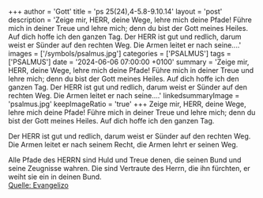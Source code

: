 +++
author = 'Gott'
title = 'ps 25(24),4-5.8-9.10.14'
layout = 'post'
description = 'Zeige mir, HERR, deine Wege,  lehre mich deine Pfade! Führe mich in deiner Treue und lehre mich;  denn du bist der Gott meines Heiles.  Auf dich hoffe ich den ganzen Tag.  Der HERR ist gut und redlich,  darum weist er Sünder auf den rechten Weg. Die Armen leitet er nach seine....'
images = ['/symbols/psalmus.jpg']
categories = ['PSALMUS']
tags = ['PSALMUS']
date = '2024-06-06 07:00:00 +0100'
summary = 'Zeige mir, HERR, deine Wege,  lehre mich deine Pfade! Führe mich in deiner Treue und lehre mich;  denn du bist der Gott meines Heiles.  Auf dich hoffe ich den ganzen Tag.  Der HERR ist gut und redlich,  darum weist er Sünder auf den rechten Weg. Die Armen leitet er nach seine....'
linkedsummaryImage = 'psalmus.jpg'
keepImageRatio = 'true'
+++
Zeige mir, HERR, deine Wege, 
lehre mich deine Pfade!
Führe mich in deiner Treue und lehre mich; 
denn du bist der Gott meines Heiles. 
Auf dich hoffe ich den ganzen Tag.

Der HERR ist gut und redlich, 
darum weist er Sünder auf den rechten Weg.
Die Armen leitet er nach seinem Recht, 
die Armen lehrt er seinen Weg.<!--more-->

Alle Pfade des HERRN sind Huld und Treue 
denen, die seinen Bund und seine Zeugnisse wahren.
Die sind Vertraute des Herrn, die ihn fürchten,
er weiht sie ein in deinen Bund.<br> [Quelle: Evangelizo](https://evangeliumtagfuertag.org/DE/gospel)